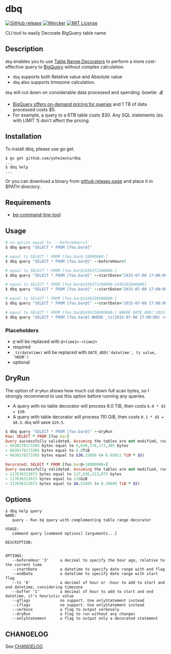 # dbq #

[![GitHub release](http://img.shields.io/github/release/yoheimuta/go-from-gist-to-issue.svg?style=flat-square)][release]
[![Wercker](http://img.shields.io/wercker/ci/54393fe184570fc622001411.svg?style=flat-square)][wercker]
[![MIT License](http://img.shields.io/badge/license-MIT-blue.svg?style=flat-square)][license]

[release]: https://github.com/yoheimuta/dbq/releases
[wercker]: https://app.wercker.com/project/bykey/d232745d4f00166be66404af31469036
[license]: https://github.com/yoheimuta/dbq/blob/master/LICENSE

CLI tool to easily Decorate BigQuery table name

## Description

`dbq` enables you to use [Table Range Decorators](https://cloud.google.com/bigquery/table-decorators) to perform a more cost-effective query to [BigQuery](https://cloud.google.com/bigquery/what-is-bigquery) without complex calculation.

- `dbq` supports both Relative value and Absolute value
- `dbq` also supports timezone calculation.

`dbq` will cut down on considerable data processed and spending :bowtie: :moneybag:

- [BigQuery offers on-demand pricing for queries](https://cloud.google.com/bigquery/pricing) and 1 TB of data processed costs $5.
- For example, a query to a 6TB table costs $30. Any SQL statements (ex. with LIMIT 1) don't affect the pricing.

## Installation

To install dbq, please use go get.

```
$ go get github.com/yoheimuta/dbq
...
$ dbq help
...
```

Or you can download a binary from [github relases page](https://github.com/yoheimuta/dbq/releases) and place it in $PATH directory.

## Requirements

- [bq-command-line-tool](https://cloud.google.com/bigquery/bq-command-line-tool)

## Usage

```ruby
# no-option equal to `--beforeHour=3`
$ dbq query "SELECT * FROM [foo.bar@]"

# equal to SELECT * FROM [foo.bar@-10800000-]
$ dbq query "SELECT * FROM [foo.bar@]" --beforeHour=3

# equal to SELECT * FROM [foo.bar@1436371200000-]
$ dbq query "SELECT * FROM [foo.bar@]" --startDate="2015-07-08 17:00:00"

# equal to SELECT * FROM [foo.bar@1436371200000-1436382000000]
$ dbq query "SELECT * FROM [foo.bar@]" --startDate="2015-07-08 17:00:00" --endDate="2015-07-08 18:00:00"

# equal to SELECT * FROM [foo.bar@1436338800000-]
$ dbq query "SELECT * FROM [foo.bar@]" --startDate="2015-07-08 17:00:00" --tz="-9"

# equal to SELECT * FROM [foo.bar@1436338800000-] WHERE DATE_ADD('2015-07-08 17:00:00', -9, 'HOUR') <= time and time <= DATE_ADD('2015-07-08 18:00:00', -9, 'HOUR')
$ dbq query "SELECT * FROM [foo.bar@] WHERE _tz(2015-07-08 17:00:00) <= time and time <= _tz(2015-07-08 18:00:00)" --startDate="2015-07-08 17:00:00" --tz="-9"
```

### Placeholders

- `@` will be replaced with `@<time1>-<time2>`
 - required
- `_tz(datetime)` will be replaced with `DATE_ADD('datetime', tz value, 'HOUR')`
 - optional

## DryRun

The option of `dryRun` shows how much cut down full scan bytes, so I strongly recommend to use this option before running any queries.

- A query with no table decorator will process 6.0 TiB, then costs `6.0 * $5 = $30`.
- A query with table decorator will process 110 GiB, then costs `0.1 * $5 = $0.5`. `dbq` will save `$29.5`.

```ruby
$ dbq query "SELECT * FROM [foo.bar@]" --dryRun
Raw: SELECT * FROM [foo.bar]
Query successfully validated. Assuming the tables are not modified, running this query will process 6630178173385 bytes of data.
- 6630178173385 bytes equal to 6,630,178,173,385 bytes
- 6630178173385 bytes equal to 6.0TiB
- 6630178173385 bytes equal to $30.15056 (= 6.03011 TiB * $5)

Decorated: SELECT * FROM [foo.bar@-10800000-]
Query successfully validated. Assuming the tables are not modified, running this query will process 117636313873 bytes of data.
- 117636313873 bytes equal to 117,636,313,873 bytes
- 117636313873 bytes equal to 110GiB
- 117636313873 bytes equal to $0.53495 (= 0.10699 TiB * $5)
```

## Options

```
$ dbq help query
NAME:
   query - Run bq query with complementing table range decorator

USAGE:
   command query [command options] [arguments...]

DESCRIPTION:


OPTIONS:
   --beforeHour '3'     a decimal to specify the hour ago, relative to the current time
   --startDate          a datetime to specify date range with end flag
   --endDate            a datetime to specify date range with start flag
   --tz '0'             a decimal of hour or -hour to add to start and end datetime, considering timezone
   --buffer '1'         a decimal of hour to add to start and end datetime, it's heuristic value
   --gflags             no support. Use onlyStatement instead
   --cflags             no support. Use onlyStatement instead
   --verbose            a flag to output verbosely
   --dryRun             a flag to run without any changes
   --onlyStatement      a flag to output only a decorated statement
```

## CHANGELOG

See [CHANGELOG](CHANGELOG.md)
